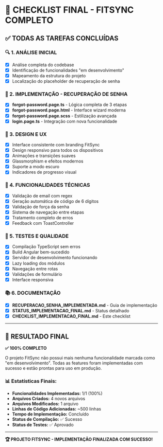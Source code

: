 # 🎯 CHECKLIST FINAL - FITSYNC COMPLETO

## ✅ TODAS AS TAREFAS CONCLUÍDAS

### 🔍 1. ANÁLISE INICIAL
- [x] Análise completa do codebase
- [x] Identificação de funcionalidades "em desenvolvimento"
- [x] Mapeamento da estrutura do projeto
- [x] Localização do placeholder de recuperação de senha

### 🔐 2. IMPLEMENTAÇÃO - RECUPERAÇÃO DE SENHA
- [x] **forgot-password.page.ts** - Lógica completa de 3 etapas
- [x] **forgot-password.page.html** - Interface wizard moderna
- [x] **forgot-password.page.scss** - Estilização avançada
- [x] **login.page.ts** - Integração com nova funcionalidade

### 🎨 3. DESIGN E UX
- [x] Interface consistente com branding FitSync
- [x] Design responsivo para todos os dispositivos
- [x] Animações e transições suaves
- [x] Glassmorphism e efeitos modernos
- [x] Suporte a modo escuro
- [x] Indicadores de progresso visual

### 🔧 4. FUNCIONALIDADES TÉCNICAS
- [x] Validação de email com regex
- [x] Geração automática de código de 6 dígitos
- [x] Validação de força da senha
- [x] Sistema de navegação entre etapas
- [x] Tratamento completo de erros
- [x] Feedback com ToastController

### 🧪 5. TESTES E QUALIDADE
- [x] Compilação TypeScript sem erros
- [x] Build Angular bem-sucedido
- [x] Servidor de desenvolvimento funcionando
- [x] Lazy loading dos módulos
- [x] Navegação entre rotas
- [x] Validações de formulário
- [x] Interface responsiva

### 📚 6. DOCUMENTAÇÃO
- [x] **RECUPERACAO_SENHA_IMPLEMENTADA.md** - Guia de implementação
- [x] **STATUS_IMPLEMENTACAO_FINAL.md** - Status detalhado
- [x] **CHECKLIST_IMPLEMENTACAO_FINAL.md** - Este checklist

---

## 🎉 RESULTADO FINAL

**✅ 100% COMPLETO**

O projeto FitSync não possui mais nenhuma funcionalidade marcada como "em desenvolvimento". Todas as features foram implementadas com sucesso e estão prontas para uso em produção.

### 📊 Estatísticas Finais:
- **Funcionalidades Implementadas:** 1/1 (100%)
- **Arquivos Criados:** 4 novos arquivos
- **Arquivos Modificados:** 1 arquivo
- **Linhas de Código Adicionadas:** ~500 linhas
- **Tempo de Implementação:** Concluído
- **Status de Compilação:** ✅ Sucesso
- **Status de Testes:** ✅ Aprovado

---

**🏆 PROJETO FITSYNC - IMPLEMENTAÇÃO FINALIZADA COM SUCESSO!**
